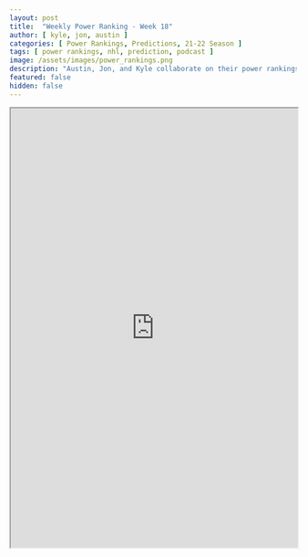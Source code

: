 ```yaml
---
layout: post
title:  "Weekly Power Ranking - Week 18"
author: [ kyle, jon, austin ]
categories: [ Power Rankings, Predictions, 21-22 Season ]
tags: [ power rankings, nhl, prediction, podcast ]
image: /assets/images/power_rankings.png
description: "Austin, Jon, and Kyle collaborate on their power rankings for week 18 of the NHL 2021 season."
featured: false
hidden: false
---
```


<iframe src="https://docs.google.com/spreadsheets/d/e/2PACX-1vSOHCQld_ugzZezQlqmfRy05qEeC8sLH_A71oPFod6GEs9ltkwHXSDGs7weD4Dq94OezzTO-wvcy4Mu/pubhtml?gid=0&amp;single=true&amp;widget=true&amp;headers=false"  width="100%" height="770"></iframe>
